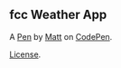 fcc Weather App
---------------


A [Pen](https://codepen.io/mspur054/pen/pNPMEL) by [Matt](http://codepen.io/mspur054) on [CodePen](http://codepen.io/).

[License](https://codepen.io/mspur054/pen/pNPMEL/license).